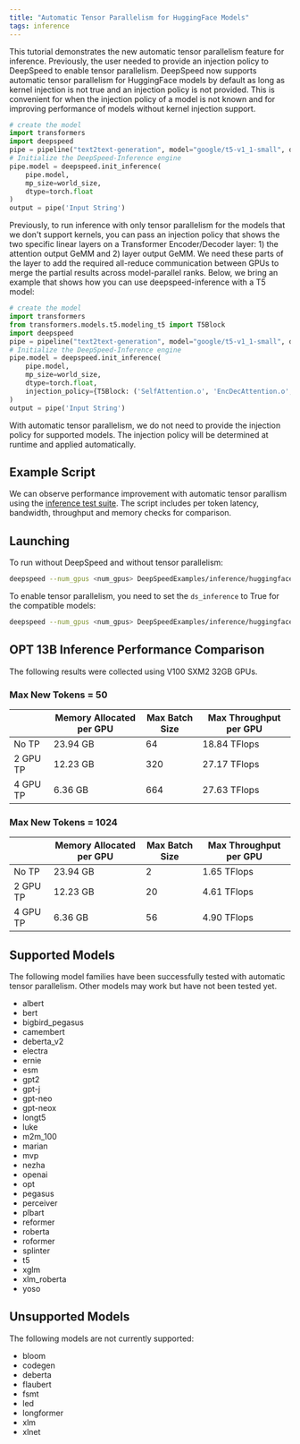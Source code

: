 ```yaml
---
title: "Automatic Tensor Parallelism for HuggingFace Models"
tags: inference
---
```


This tutorial demonstrates the new automatic tensor parallelism feature for inference. Previously, the user needed to provide an injection policy to DeepSpeed to enable tensor parallelism. DeepSpeed now supports automatic tensor parallelism for HuggingFace models by default as long as kernel injection is not true and an injection policy is not provided. This is convenient for when the injection policy of a model is not known and for improving performance of models without kernel injection support.

```python
# create the model
import transformers
import deepspeed
pipe = pipeline("text2text-generation", model="google/t5-v1_1-small", device=local_rank)
# Initialize the DeepSpeed-Inference engine
pipe.model = deepspeed.init_inference(
    pipe.model,
    mp_size=world_size,
    dtype=torch.float
)
output = pipe('Input String')
```

Previously, to run inference with only tensor parallelism for the models that we don't support kernels, you can pass an injection policy that shows the two specific linear layers on a Transformer Encoder/Decoder layer: 1) the attention output GeMM and 2) layer output GeMM. We need these parts of the layer to add the required all-reduce communication between GPUs to merge the partial results across model-parallel ranks. Below, we bring an example that shows how you can use deepspeed-inference with a T5 model:

```python
# create the model
import transformers
from transformers.models.t5.modeling_t5 import T5Block
import deepspeed
pipe = pipeline("text2text-generation", model="google/t5-v1_1-small", device=local_rank)
# Initialize the DeepSpeed-Inference engine
pipe.model = deepspeed.init_inference(
    pipe.model,
    mp_size=world_size,
    dtype=torch.float,
    injection_policy={T5Block: ('SelfAttention.o', 'EncDecAttention.o', 'DenseReluDense.wo')}
)
output = pipe('Input String')
```

With automatic tensor parallelism, we do not need to provide the injection policy for supported models. The injection policy will be determined at runtime and applied automatically.


## Example Script

We can observe performance improvement with automatic tensor parallism using the [inference test suite](https://github.com/microsoft/DeepSpeedExamples/blob/master/inference/huggingface/text-generation/inference-test.py). The script includes per token latency, bandwidth, throughput and memory checks for comparison.


## Launching

To run without DeepSpeed and without tensor parallelism:

```bash
deepspeed --num_gpus <num_gpus> DeepSpeedExamples/inference/huggingface/text-generation/inference-test.py --name <model> --batch_size <batch_size>
```


To enable tensor parallelism, you need to set the `ds_inference` to True for the compatible models:

```bash
deepspeed --num_gpus <num_gpus> DeepSpeedExamples/inference/huggingface/text-generation/inference-test.py --name <model> --batch_size <batch_size> --ds_inference
```

## OPT 13B Inference Performance Comparison

The following results were collected using V100 SXM2 32GB GPUs.

### Max New Tokens = 50
| | Memory Allocated per GPU | Max Batch Size | Max Throughput per GPU |
|---|---|---|---|
| No TP    | 23.94 GB | 64  | 18.84 TFlops |
| 2 GPU TP | 12.23 GB | 320 | 27.17 TFlops |
| 4 GPU TP | 6.36 GB  | 664 | 27.63 TFlops |

### Max New Tokens = 1024
| | Memory Allocated per GPU | Max Batch Size | Max Throughput per GPU |
|---|---|---|---|
| No TP    | 23.94 GB | 2  | 1.65 TFlops |
| 2 GPU TP | 12.23 GB | 20 | 4.61 TFlops |
| 4 GPU TP | 6.36 GB  | 56 | 4.90 TFlops |

## Supported Models

The following model families have been successfully tested with automatic tensor parallelism. Other models may work but have not been tested yet.

- albert
- bert
- bigbird_pegasus
- camembert
- deberta_v2
- electra
- ernie
- esm
- gpt2
- gpt-j
- gpt-neo
- gpt-neox
- longt5
- luke
- m2m_100
- marian
- mvp
- nezha
- openai
- opt
- pegasus
- perceiver
- plbart
- reformer
- roberta
- roformer
- splinter
- t5
- xglm
- xlm_roberta
- yoso

## Unsupported Models

The following models are not currently supported:

- bloom
- codegen
- deberta
- flaubert
- fsmt
- led
- longformer
- xlm
- xlnet

